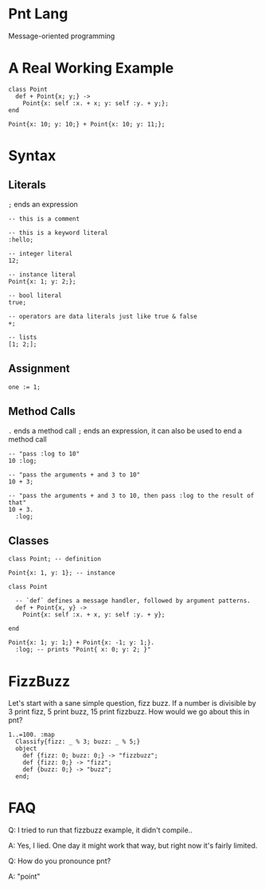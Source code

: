 # Pnt Lang

Message-oriented programming

# A Real Working Example

```
class Point
  def + Point{x; y;} ->
    Point{x: self :x. + x; y: self :y. + y;};
end

Point{x: 10; y: 10;} + Point{x: 10; y: 11;};
```

# Syntax

## Literals

`;` ends an expression

```
-- this is a comment

-- this is a keyword literal
:hello;

-- integer literal
12;

-- instance literal
Point{x: 1; y: 2;};

-- bool literal
true;

-- operators are data literals just like true & false
+;

-- lists
[1; 2;];
```

## Assignment

```
one := 1;
```

## Method Calls

`.` ends a method call
`;` ends an expression, it can also be used to end a method call

```
-- "pass :log to 10"
10 :log;

-- "pass the arguments + and 3 to 10"
10 + 3;

-- "pass the arguments + and 3 to 10, then pass :log to the result of that"
10 + 3.
  :log;
```

## Classes

```
class Point; -- definition

Point{x: 1, y: 1}; -- instance
```

```
class Point

  -- `def` defines a message handler, followed by argument patterns.
  def + Point{x, y} ->
    Point{x: self :x. + x, y: self :y. + y};

end

Point{x: 1; y: 1;} + Point{x: -1; y: 1;}.
  :log; -- prints "Point{ x: 0; y: 2; }"
```

# FizzBuzz

Let's start with a sane simple question, fizz buzz. If a number is divisible by 3 print fizz, 5 print buzz, 15 print fizzbuzz. How would we go about this in pnt?

```
1..=100. :map
  Classify{fizz: _ % 3; buzz: _ % 5;}
  object
    def {fizz: 0; buzz: 0;} -> "fizzbuzz";
    def {fizz: 0;} -> "fizz";
    def {buzz: 0;} -> "buzz";
  end;
```

# FAQ

Q: I tried to run that fizzbuzz example, it didn't compile..

A: Yes, I lied. One day it might work that way, but right now it's fairly limited.

Q: How do you pronounce pnt?

A: "point"
